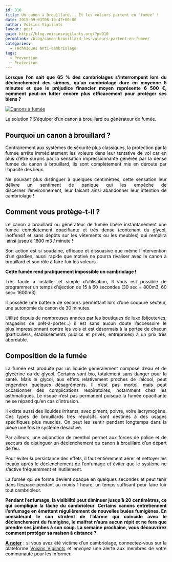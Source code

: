 ```yaml
---
id: 910
title: Un canon à brouillard... Et les voleurs partent en "fumée" !
date: 2015-09-03T08:19:47+00:00
author: Voisins Vigilants
layout: post
guid: http://blog.voisinsvigilants.org/?p=910
permalink: /blog/canon-brouillard-les-voleurs-partent-en-fumee/
categories:
  - Techniques anti-cambriolage
tags:
  - Prevention
  - Protection
---
```

<p style="text-align: justify;">
  <strong style="color: #000000;">Lorsque l’on sait que 65 % des cambriolages s’interrompent lors du déclenchement des sirènes, qu’un cambriolage dure en moyenne 5 minutes et que le préjudice financier moyen représente 6 500 €, comment peut-on lutter encore plus efficacement pour protéger ses biens ? </strong>
</p>

<p style="text-align: justify;">
  <a href="./../../images/2015/08/Canons-a-fumee1.jpg"><img class="aligncenter  wp-image-911" src="./../../images/2015/08/Canons-a-fumee1.jpg" alt="Canons à fumée" /></a>
</p>

<p style="text-align: justify;">
  <span style="color: #000000;">La solution ? S’équiper d’un canon à brouillard ou générateur de fumée. </span>
</p>

<h2 style="text-align: justify;">
  <strong><span style="color: #000000;">Pourquoi un canon à brouillard ?</span></strong>
</h2>

<p style="text-align: justify;">
  <span style="color: #000000;">Contrairement aux systèmes de sécurité plus classiques, la protection par la fumée arrête immédiatement les voleurs dans leur tentative de vol car en plus d’être surpris par la sensation impressionnante générée par la dense fumée du canon à brouillard, ils sont complètement mis en déroute par l’opacité des lieux.</span>
</p>

<p style="text-align: justify;">
  <span style="color: #000000;">Ne pouvant plus distinguer à quelques centimètres, cette sensation leur délivre un sentiment de panique qui les empêche de discerner<em> </em>l’environnement, leur faisant ainsi abandonner leur intention de cambriolage !</span>
</p>

<h2 style="text-align: justify;">
  <strong><span style="color: #000000;">Comment vous protège-t-il ?</span></strong>
</h2>

<p style="text-align: justify;">
  <span style="color: #000000;">Le canon à brouillard ou générateur de fumée libère instantanément une fumée complètement opacifiante et très dense (contenant du glycol, inoffensif et sans dépôts sur les vêtements ou les meubles) qui remplira  ainsi jusqu’à 1600 m3 / minute !</span>
</p>

<p style="text-align: justify;">
  <span style="color: #000000;">Son action est si soudaine, efficace et dissuasive que même l’intervention d’un gardien, aussi rapide que motivé ne pourra rivaliser avec le canon à brouillard et son rôle à faire fuir les voleurs.</span>
</p>

<p style="text-align: justify;">
  <span style="color: #000000;"><strong>Cette fumée rend pratiquement impossible un cambriolage !</strong></span>
</p>

<p style="text-align: justify;">
  <span style="color: #000000;">Très facile à installer et simple d’utilisation, Il vous est possible de programmer un temps d’éjection de 15 à 60 secondes (30 sec = 800m3, 60 sec= 1600m3)</span>
</p>

<p style="text-align: justify;">
  <span style="color: #000000;">Il possède une batterie de secours permettant lors d’une coupure secteur, une autonomie du canon de 30 minutes.</span>
</p>

<p style="text-align: justify;">
  <span style="color: #000000;">Utilisé depuis de nombreuses années par les boutiques de luxe (bijouteries, magasins de prêt-à-porter…) il est sans aucun doute l’accessoire le plus impressionnant contre les vols et est désormais à la portée de chacun (particuliers, établissements publics et privés, entreprises) à un prix très abordable.</span>
</p>

<h2 style="text-align: justify;">
  <strong><span style="color: #000000;">Composition de la fumée</span></strong>
</h2>

<p style="text-align: justify;">
  <span style="color: #000000;">La fumée est produite par un liquide généralement composé d’eau et de glycérine ou de glycol. Certains sont bio, totalement sans danger pour la santé. Mais le glycol, aux effets relativement proches de l’alcool, peut engendrer quelques désagréments. Il n’est pas mortel, mais peut occasionner des complications respiratoires, notamment chez les asthmatiques. Le risque n’est pas permanent puisque la fumée opacifiante ne se répand qu’en cas d’intrusion.</span>
</p>

<p style="text-align: justify;">
  <span style="color: #000000;">Il existe aussi des liquides irritants, avec piment, poivre, voire lacrymogène. Ces types de brouillards très répulsifs sont destinés à des usages spécifiques plus musclés. On peut les sentir pendant longtemps dans la pièce une fois le système désactivé.</span>
</p>

<p style="text-align: justify;">
  <span style="color: #000000;">Par ailleurs, une adjonction de menthol permet aux forces de police et de secours de distinguer un déclenchement du canon à brouillard d’un départ de feu.</span>
</p>

<p style="text-align: justify;">
  <span style="color: #000000;">Pour éviter la persistance des effets, il faut entièrement aérer et nettoyer les locaux après le déclenchement de l’enfumage et éviter que le système ne s’active fréquemment et inutilement.</span>
</p>

<p style="text-align: justify;">
  <span style="color: #000000;">La fumée qui se forme devient opaque en quelques secondes et peut tenir dans l’espace pendant au moins 1 heure, un temps suffisant pour faire fuir tout cambrioleur.</span>
</p>

<p style="text-align: justify;">
  <span style="color: #000000;"><strong>Pendant l’enfumage, la visibilité peut diminuer jusqu’à 20 centimètres, ce qui complique la tâche du cambrioleur. Certains canons entretiennent l’enfumage en émettant régulièrement de nouvelles buées fumigènes. En considérant le son strident de l’alarme qui coïncide avec le déclenchement du fumigène, le malfrat n’aura aucun répit et ne fera que prendre ses jambes à son coup. La semaine prochaine, vous découvrirez comment protéger sa maison à distance ?</strong></span>
</p>

<p style="text-align: justify;">
  <span style="color: #000000;"><span style="text-decoration: underline;"><strong>A noter</strong></span> : si vous avez été victime d&rsquo;un cambriolage, connectez-vous sur la plateforme <a href="http://www.voisinsvigilants.org">Voisins Vigilants</a> et envoyez une alerte aux membres de votre communauté pour les informer.</span>
</p>

<span style="color: #000000;"> </span>

